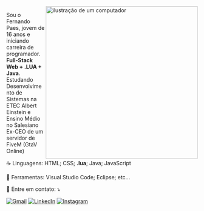 <img src="https://raw.githubusercontent.com/MicaelliMedeiros/micaellimedeiros/master/image/computer-illustration.png" alt="ilustração de um computador" min-width="400px" max-width="400px" width="400px" align="right">

<p align="left"> 
  Sou o Fernando Paes, jovem de 16 anos e iniciando carreira de programador. <strong>Full-Stack Web + .LUA + Java</strong>.<br>
  Estudando Desenvolvimento de Sistemas na ETEC Albert Einstein e Ensino Médio no Salesiano
  Ex-CEO de um servidor de FiveM (GtaV Online)
</p>

<p align="left">
  ☕️ Linguagens: HTML; CSS; <strong>.lua</strong>; Java; JavaScript
</p>

<p align="left">
  💼 Ferramentas: Visual Studio Code; Eclipse; etc...
</p>

<p align="left">
  💌 Entre em contato: ⤵️
</p>

<p align="left">
  <a href="mailto:correifpj@gmail.com" title="Gmail">
  <img src="https://img.shields.io/badge/-Gmail-FF0000?style=flat-square&labelColor=FF0000&logo=gmail&logoColor=white&link=LINK-DO-SEU-GMAIL" alt="Gmail"/></a>
  <a href="https://www.linkedin.com/public-profile/settings?lipi=urn%3Ali%3Apage%3Ad_flagship3_profile_self_edit_contact-info%3BiHNmB1tQSYCDF3ihE81POw%3D%3D" title="LinkedIn">
  <img src="https://img.shields.io/badge/-Linkedin-0e76a8?style=flat-square&logo=Linkedin&logoColor=white&link=LINK-DO-SEU-LINKEDIN" alt="LinkedIn"/></a>
  <a href="https://instagram.com/nando.paesj" title="Instagram">
  <img src="https://img.shields.io/badge/-Instagram-DF0174?style=flat-square&labelColor=DF0174&logo=instagram&logoColor=white&link=LINK-DO-SEU-INSTAGRAM" alt="Instagram"/></a>
</p>
